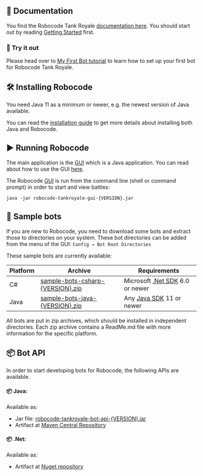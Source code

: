 ## 📄 Documentation

You find the Robocode Tank Royale [documentation here](https://robocode-dev.github.io/tank-royale/index.html). You should start out by reading [Getting Started] first.

### 🔨 Try it out

Please head over to [My First Bot tutorial] to learn how to set up your first bot for Robocode Tank Royale.

## 🛠 Installing Robocode

You need Java 11 as a minimum or newer, e.g. the newest version of Java available.

You can read the [installation guide] to get more details about installing both Java and Robocode.

## ▶ Running Robocode

The main application is the [GUI] which is a Java application. You can read about how to use the GUI [here](https://robocode-dev.github.io/tank-royale/articles/gui.html#gui-application).

The Robocode [GUI] is run from the command line (shell or command prompt) in order to start and view
battles:

```shell
java -jar robocode-tankroyale-gui-{VERSION}.jar
```

## 🤖 Sample bots

If you are new to Robocode, you need to download some bots and extract those to directories on your system.
These bot directories can be added from the menu of the GUI: `Config → Bot Root Directories`

These sample bots are currently available:

| Platform | Archive                            | Requirements                      |
|----------|------------------------------------|-----------------------------------|
| C#       | [sample-bots-csharp-{VERSION}.zip] | Microsoft [.Net SDK] 6.0 or newer |
| Java     | [sample-bots-java-{VERSION}.zip]   | Any [Java SDK] 11 or newer        |

All bots are put in zip archives, which should be installed in independent directories.
Each zip archive contains a ReadMe.md file with more information for the specific platform.

## 📦 Bot API

In order to start developing bots for Robocode, the following APIs are available.

#### 📦 Java:

Available as:

- Jar file: [robocode-tankroyale-bot-api-{VERSION}.jar]
- Artifact at [Maven Central Repository](https://repo1.maven.org/maven2/dev/robocode/tankroyale/robocode-tankroyale-bot-api/{VERSION}/robocode-tankroyale-bot-api-{VERSION}.jar)

#### 📦 .Net:

Available as:
 - Artifact at [Nuget repository](https://www.nuget.org/packages/Robocode.TankRoyale.BotApi/{VERSION})


[sample-bots-csharp-{VERSION}.zip]: https://github.com/robocode-dev/tank-royale/releases/download/v{VERSION}/sample-bots-csharp-{VERSION}.zip

[sample-bots-java-{VERSION}.zip]: https://github.com/robocode-dev/tank-royale/releases/download/v{VERSION}/sample-bots-java-{VERSION}.zip

[robocode-tankroyale-bot-api-{VERSION}.jar]: https://s01.oss.sonatype.org/service/local/repositories/releases/content/dev/robocode/tankroyale/robocode-tankroyale-bot-api/{VERSION}/robocode-tankroyale-bot-api-{VERSION}.jar

[.Net SDK]: https://dotnet.microsoft.com/en-us/download/dotnet

[Java SDK]: https://robocode-dev.github.io/tank-royale/articles/installation.html#java-11-or-newer

[My First Bot tutorial]: https://robocode-dev.github.io/tank-royale/tutorial/my-first-bot.html "My First Bot Tutorial"

[Getting Started]: https://robocode-dev.github.io/tank-royale/tutorial/getting-started.html "Getting Started"

[installation guide]: https://robocode-dev.github.io/tank-royale/articles/installation.html "Installing and running Robocode"

[GUI]: https://robocode-dev.github.io/tank-royale/articles/gui.html "The GUI"
